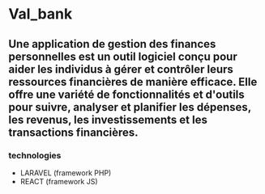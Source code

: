 # Val_bank
## Une application de gestion des finances personnelles est un outil logiciel conçu pour aider les individus à gérer et contrôler leurs ressources financières de manière efficace. Elle offre une variété de fonctionnalités et d'outils pour suivre, analyser et planifier les dépenses, les revenus, les investissements et les transactions financières.



### technologies 

* LARAVEL (framework PHP) 
* REACT (framework JS)